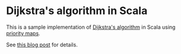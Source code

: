# Dijkstra's algorithm in Scala

This is a sample implementation of [Dijkstra's algorithm](https://en.wikipedia.org/wiki/Dijkstra%27s_algorithm)
in Scala using [priority maps](https://github.com/ummels/scala-prioritymap).

See [this blog post](http://www.ummels.de/2015/01/18/dijkstra-in-scala/) for details.
